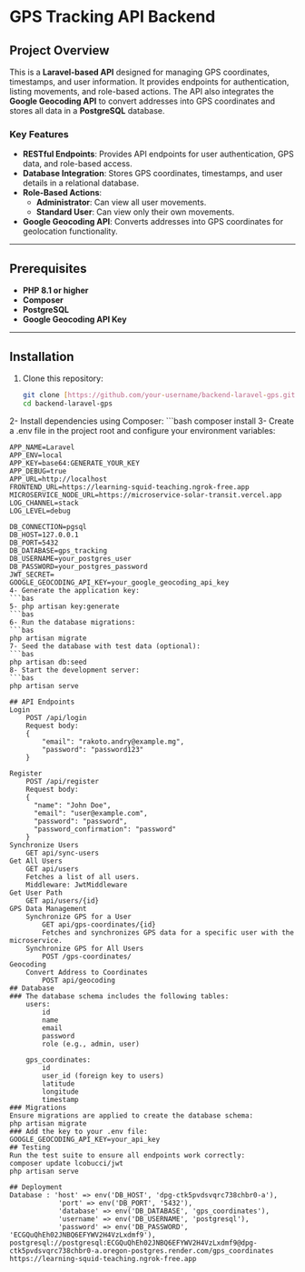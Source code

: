 # GPS Tracking API Backend

## Project Overview

This is a **Laravel-based API** designed for managing GPS coordinates, timestamps, and user information. It provides endpoints for authentication, listing movements, and role-based actions. The API also integrates the **Google Geocoding API** to convert addresses into GPS coordinates and stores all data in a **PostgreSQL** database.

### Key Features

- **RESTful Endpoints**: Provides API endpoints for user authentication, GPS data, and role-based access.
- **Database Integration**: Stores GPS coordinates, timestamps, and user details in a relational database.
- **Role-Based Actions**:
  - **Administrator**: Can view all user movements.
  - **Standard User**: Can view only their own movements.
- **Google Geocoding API**: Converts addresses into GPS coordinates for geolocation functionality.

---

## Prerequisites

- **PHP 8.1 or higher**
- **Composer**
- **PostgreSQL**
- **Google Geocoding API Key**

---

## Installation

1. Clone this repository:
   ```bash
   git clone [https://github.com/your-username/backend-laravel-gps.git](https://github.com/Ahava09/back-end-solar-transit]
   cd backend-laravel-gps
2- Install dependencies using Composer:
    ```bash
    composer install
3- Create a .env file in the project root and configure your environment variables:
```env
APP_NAME=Laravel
APP_ENV=local
APP_KEY=base64:GENERATE_YOUR_KEY
APP_DEBUG=true
APP_URL=http://localhost
FRONTEND_URL=https://learning-squid-teaching.ngrok-free.app
MICROSERVICE_NODE_URL=https://microservice-solar-transit.vercel.app
LOG_CHANNEL=stack
LOG_LEVEL=debug

DB_CONNECTION=pgsql
DB_HOST=127.0.0.1
DB_PORT=5432
DB_DATABASE=gps_tracking
DB_USERNAME=your_postgres_user
DB_PASSWORD=your_postgres_password
JWT_SECRET=
GOOGLE_GEOCODING_API_KEY=your_google_geocoding_api_key
4- Generate the application key:
```bas
5- php artisan key:generate
```bas
6- Run the database migrations:
```bas
php artisan migrate
7- Seed the database with test data (optional):
```bas
php artisan db:seed
8- Start the development server:
```bas
php artisan serve

## API Endpoints
Login
    POST /api/login
    Request body:
    {
        "email": "rakoto.andry@example.mg",
        "password": "password123"
    }

Register
    POST /api/register
    Request body:
    {
      "name": "John Doe",
      "email": "user@example.com",
      "password": "password",
      "password_confirmation": "password"
    }
Synchronize Users
    GET api/sync-users
Get All Users
    GET api/users
    Fetches a list of all users.
    Middleware: JwtMiddleware
Get User Path
    GET api/users/{id}
GPS Data Management
    Synchronize GPS for a User
        GET api/gps-coordinates/{id}
        Fetches and synchronizes GPS data for a specific user with the microservice.
    Synchronize GPS for All Users
        POST /gps-coordinates/
Geocoding
    Convert Address to Coordinates
        POST api/geocoding
## Database
### The database schema includes the following tables:
    users:
        id
        name
        email
        password
        role (e.g., admin, user)

    gps_coordinates:
        id
        user_id (foreign key to users)
        latitude
        longitude
        timestamp
### Migrations
Ensure migrations are applied to create the database schema:
php artisan migrate
### Add the key to your .env file:
GOOGLE_GEOCODING_API_KEY=your_api_key
## Testing
Run the test suite to ensure all endpoints work correctly:
composer update lcobucci/jwt
php artisan serve

## Deployment
Database : 'host' => env('DB_HOST', 'dpg-ctk5pvdsvqrc738chbr0-a'),
            'port' => env('DB_PORT', '5432'),
            'database' => env('DB_DATABASE', 'gps_coordinates'),
            'username' => env('DB_USERNAME', 'postgresql'),
            'password' => env('DB_PASSWORD', 'ECGQuQhEh02JNBQ6EFYWV2H4VzLxdmf9'),
postgresql://postgresql:ECGQuQhEh02JNBQ6EFYWV2H4VzLxdmf9@dpg-ctk5pvdsvqrc738chbr0-a.oregon-postgres.render.com/gps_coordinates
https://learning-squid-teaching.ngrok-free.app

